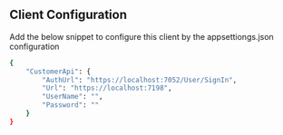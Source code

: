 ## Client Configuration

Add the below snippet to configure this client by the appsettiongs.json configuration

```bash
{
    "CustomerApi": {
        "AuthUrl": "https://localhost:7052/User/SignIn",
        "Url": "https://localhost:7198",
        "UserName": "",
        "Password": ""
    }
}
```